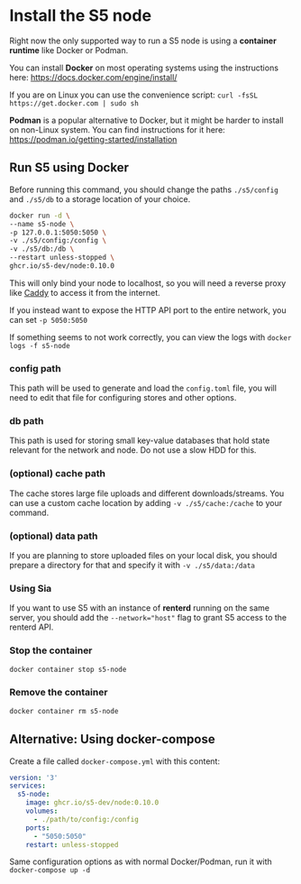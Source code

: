 # Install the S5 node

Right now the only supported way to run a S5 node is using a **container runtime** like Docker or Podman.

You can install **Docker** on most operating systems using the instructions here: <https://docs.docker.com/engine/install/>

If you are on Linux you can use the convenience script: `curl -fsSL https://get.docker.com | sudo sh`

**Podman** is a popular alternative to Docker, but it might be harder to install on non-Linux system. You can find instructions for it here: <https://podman.io/getting-started/installation>

## Run S5 using Docker

Before running this command, you should change the paths `./s5/config` and `./s5/db` to a storage location of your choice.

```bash
docker run -d \
--name s5-node \
-p 127.0.0.1:5050:5050 \
-v ./s5/config:/config \
-v ./s5/db:/db \
--restart unless-stopped \
ghcr.io/s5-dev/node:0.10.0
```

This will only bind your node to localhost, so you will need a reverse proxy like [Caddy](caddy.md) to access it from the internet.

If you instead want to expose the HTTP API port to the entire network, you can set `-p 5050:5050`

If something seems to not work correctly, you can view the logs with `docker logs -f s5-node`

### config path

This path will be used to generate and load the `config.toml` file, you will need to edit that file for configuring stores and other options.

### db path

This path is used for storing small key-value databases that hold state relevant for the network and node. Do not use a slow HDD for this.

### (optional) cache path

The cache stores large file uploads and different downloads/streams. You can use a custom cache location by adding `-v ./s5/cache:/cache` to your command.

### (optional) data path

If you are planning to store uploaded files on your local disk, you should prepare a directory for that and specify it with `-v ./s5/data:/data`

### Using Sia

If you want to use S5 with an instance of **renterd** running on the same server, you should add the `--network="host"` flag to grant S5 access to the renterd API.

### Stop the container

```sh
docker container stop s5-node
```

### Remove the container

```sh
docker container rm s5-node
```

## Alternative: Using docker-compose

Create a file called `docker-compose.yml` with this content:

```yml
version: '3'
services:
  s5-node:
    image: ghcr.io/s5-dev/node:0.10.0
    volumes:
      - ./path/to/config:/config
    ports:
      - "5050:5050"
    restart: unless-stopped
```

Same configuration options as with normal Docker/Podman, run it with `docker-compose up -d`